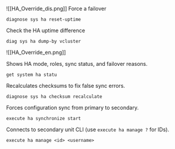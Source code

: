 
![[HA_Override_dis.png]]
Force a failover
```
diagnose sys ha reset-uptime
```
Check the HA uptime difference
```
diag sys ha dump-by vcluster
```
![[HA_Override_en.png]]

Shows HA mode, roles, sync status, and failover reasons.
```
get system ha statu
```
Recalculates checksums to fix false sync errors.
```
diagnose sys ha checksum recalculate
```
Forces configuration sync from primary to secondary.
```
execute ha synchronize start
```
Connects to secondary unit CLI (use `execute ha manage ?` for IDs).
```
execute ha manage <id> <username>
```
